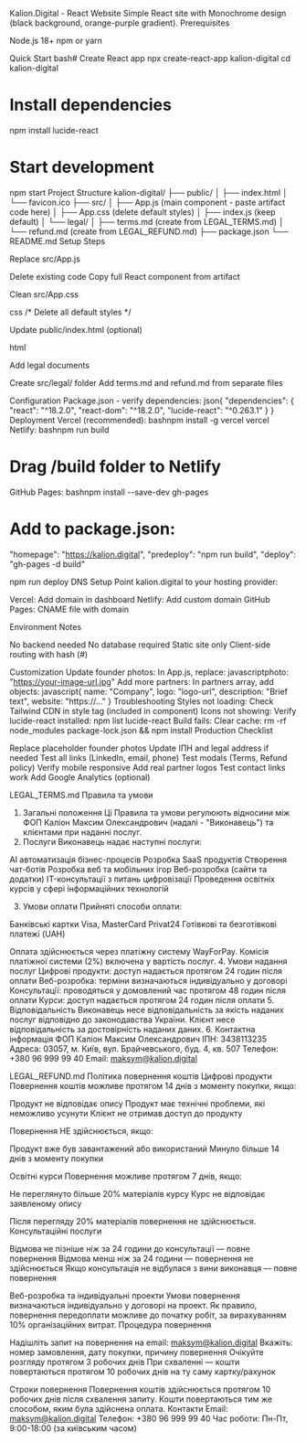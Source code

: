 Kalion.Digital - React Website
Simple React site with Monochrome design (black background, orange-purple gradient).
Prerequisites

Node.js 18+
npm or yarn

Quick Start
bash# Create React app
npx create-react-app kalion-digital
cd kalion-digital

# Install dependencies
npm install lucide-react

# Start development
npm start
Project Structure
kalion-digital/
├── public/
│   ├── index.html
│   └── favicon.ico
├── src/
│   ├── App.js          (main component - paste artifact code here)
│   ├── App.css         (delete default styles)
│   ├── index.js        (keep default)
│   └── legal/
│       ├── terms.md    (create from LEGAL_TERMS.md)
│       └── refund.md   (create from LEGAL_REFUND.md)
├── package.json
└── README.md
Setup Steps

Replace src/App.js

Delete existing code
Copy full React component from artifact


Clean src/App.css

css   /* Delete all default styles */

Update public/index.html (optional)

html   <title>Kalion.Digital - Розробка цифрових продуктів</title>
   <meta name="description" content="AI автоматизація, SaaS розробка, чат-боти">

Add legal documents

Create src/legal/ folder
Add terms.md and refund.md from separate files



Configuration
Package.json - verify dependencies:
json{
  "dependencies": {
    "react": "^18.2.0",
    "react-dom": "^18.2.0",
    "lucide-react": "^0.263.1"
  }
}
Deployment
Vercel (recommended):
bashnpm install -g vercel
vercel
Netlify:
bashnpm run build
# Drag /build folder to Netlify
GitHub Pages:
bashnpm install --save-dev gh-pages

# Add to package.json:
"homepage": "https://kalion.digital",
"predeploy": "npm run build",
"deploy": "gh-pages -d build"

npm run deploy
DNS Setup
Point kalion.digital to your hosting provider:

Vercel: Add domain in dashboard
Netlify: Add custom domain
GitHub Pages: CNAME file with domain

Environment Notes

No backend needed
No database required
Static site only
Client-side routing with hash (#)

Customization
Update founder photos: In App.js, replace:
javascriptphoto: "https://your-image-url.jpg"
Add more partners: In partners array, add objects:
javascript{
  name: "Company",
  logo: "logo-url",
  description: "Brief text",
  website: "https://..."
}
Troubleshooting
Styles not loading: Check Tailwind CDN in style tag (included in component)
Icons not showing: Verify lucide-react installed: npm list lucide-react
Build fails: Clear cache: rm -rf node_modules package-lock.json && npm install
Production Checklist

 Replace placeholder founder photos
 Update ІПН and legal address if needed
 Test all links (LinkedIn, email, phone)
 Test modals (Terms, Refund policy)
 Verify mobile responsive
 Add real partner logos
 Test contact links work
 Add Google Analytics (optional)


LEGAL_TERMS.md
Правила та умови
1. Загальні положення
Ці Правила та умови регулюють відносини між ФОП Каліон Максим Олександрович (надалі - "Виконавець") та клієнтами при наданні послуг.
2. Послуги
Виконавець надає наступні послуги:

AI автоматизація бізнес-процесів
Розробка SaaS продуктів
Створення чат-ботів
Розробка веб та мобільних ігор
Веб-розробка (сайти та додатки)
IT-консультації з питань цифровізації
Проведення освітніх курсів у сфері інформаційних технологій

3. Умови оплати
Прийняті способи оплати:

Банківські картки Visa, MasterCard
Privat24
Готівкові та безготівкові платежі (UAH)

Оплата здійснюється через платіжну систему WayForPay. Комісія платіжної системи (2%) включена у вартість послуг.
4. Умови надання послуг
Цифрові продукти: доступ надається протягом 24 годин після оплати
Веб-розробка: терміни визначаються індивідуально у договорі
Консультації: проводяться у домовлений час протягом 48 годин після оплати
Курси: доступ надається протягом 24 годин після оплати
5. Відповідальність
Виконавець несе відповідальність за якість наданих послуг відповідно до законодавства України. Клієнт несе відповідальність за достовірність наданих даних.
6. Контактна інформація
ФОП Каліон Максим Олександрович
ІПН: 3438113235
Адреса: 03057, м. Київ, вул. Брайчевського, буд. 4, кв. 507
Телефон: +380 96 999 99 40
Email: maksym@kalion.digital

LEGAL_REFUND.md
Політика повернення коштів
Цифрові продукти
Повернення коштів можливе протягом 14 днів з моменту покупки, якщо:

Продукт не відповідає опису
Продукт має технічні проблеми, які неможливо усунути
Клієнт не отримав доступ до продукту

Повернення НЕ здійснюється, якщо:

Продукт вже був завантажений або використаний
Минуло більше 14 днів з моменту покупки

Освітні курси
Повернення можливе протягом 7 днів, якщо:

Не переглянуто більше 20% матеріалів курсу
Курс не відповідає заявленому опису

Після перегляду 20% матеріалів повернення не здійснюється.
Консультаційні послуги

Відмова не пізніше ніж за 24 години до консультації — повне повернення
Відмова менш ніж за 24 години — повернення не здійснюється
Якщо консультація не відбулася з вини виконавця — повне повернення

Веб-розробка та індивідуальні проекти
Умови повернення визначаються індивідуально у договорі на проект. Як правило, повернення передоплати можливе до початку робіт, за вирахуванням 10% організаційних витрат.
Процедура повернення

Надішліть запит на повернення на email: maksym@kalion.digital
Вкажіть: номер замовлення, дату покупки, причину повернення
Очікуйте розгляду протягом 3 робочих днів
При схваленні — кошти повертаються протягом 10 робочих днів на ту саму картку/рахунок

Строки повернення
Повернення коштів здійснюється протягом 10 робочих днів після схвалення запиту. Кошти повертаються тим же способом, яким була здійснена оплата.
Контакти
Email: maksym@kalion.digital
Телефон: +380 96 999 99 40
Час роботи: Пн-Пт, 9:00-18:00 (за київським часом)